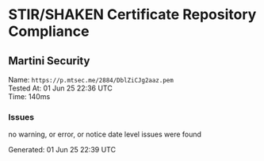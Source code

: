 # STIR/SHAKEN Certificate Repository Compliance

## Martini Security

Name: `https://p.mtsec.me/2884/DblZiCJg2aaz.pem`\
Tested At: 01 Jun 25 22:36 UTC\
Time: 140ms

### Issues

no warning, or error, or notice date level issues were found

Generated: 01 Jun 25 22:39 UTC